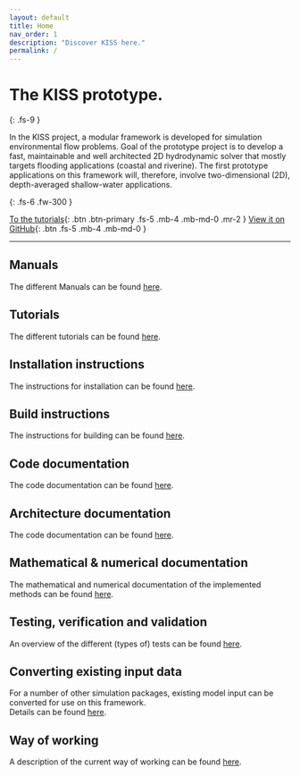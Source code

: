 ```yaml
---
layout: default
title: Home
nav_order: 1
description: "Discover KISS here."
permalink: /
---
```


# The KISS prototype.
{: .fs-9 }

In the KISS project, a modular framework is developed for simulation environmental flow problems.
Goal of the prototype project is to develop a fast, maintainable and well architected 2D hydrodynamic solver that mostly targets flooding applications (coastal and riverine).
The first prototype applications on this framework will, therefore, involve two-dimensional (2D), depth-averaged shallow-water applications.

{: .fs-6 .fw-300 }

[To the tutorials](##Tutorials){: .btn .btn-primary .fs-5 .mb-4 .mb-md-0 .mr-2 } [View it on GitHub](https://github.com/Deltares/KissProto1/){: .btn .fs-5 .mb-4 .mb-md-0 }

---

## Manuals

The different Manuals can be found [here](docs/manuals.md).

## Tutorials

The different tutorials can be found [here](docs/tutorials.md).

## Installation instructions

The instructions for installation can be found [here](docs/installation.md).

## Build instructions

The instructions for building can be found [here](docs/building.md).

## Code documentation

The code documentation can be found [here](docs/code.md).

## Architecture documentation

The code documentation can be found [here](kiss/docs/architecture/architecture.md).

## Mathematical & numerical documentation

The mathematical and numerical documentation of the implemented methods can be found [here](docs/numerics.md).

## Testing, verification and validation

An overview of the different (types of) tests can be found [here](docs/tests.md).

## Converting existing input data

For a number of other simulation packages, existing model input can be converted for use on this framework.  
Details can be found [here](docs/input_conversion.md).

## Way of working

A description of the current way of working can be found [here](docs/way_of_working.md).

